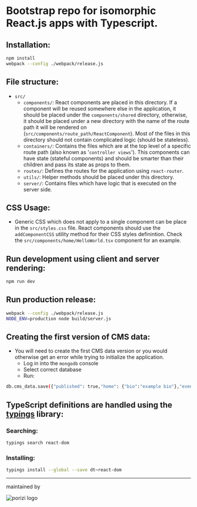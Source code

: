 # Bootstrap repo for isomorphic React.js apps with Typescript.

## Installation:
``` bash
npm install
webpack --config ./webpack/release.js
```

## File structure:
  - ``src/``
    - ``components/``: React components are placed in this directory. If a component will be reused somewhere else in the application, it should be placed under the ``components/shared`` directory, otherwise, it should be placed under a new directory with the name of the route path it will be rendered on (``src/components/route_path/ReactComponent``). Most of the files in this directory should not contain complicated logic (should be stateless).
    - ``containers/``: Contains the files which are at the top level of a specific route path (also known as '``controller views``'). This components can have state (stateful components) and should be smarter than their children and pass its state as props to them.
    - ``routes/``: Defines the routes for the application using ``react-router``.
    - ``utils/``: Helper methods should be placed under this directory.
    - ``server/``: Contains files which have logic that is executed on the server side.

## CSS Usage:
  - Generic CSS which does not apply to a single component can be place in the ``src/styles.css`` file. React components should use the ``addComponentCSS`` utility method for their CSS styles definintion. Check the ``src/components/home/HelloWorld.tsx`` component for an example.

## Run development using client and server rendering:
``` bash
npm run dev
```

## Run production release:
``` bash
webpack --config ./webpack/release.js
NODE_ENV=production node build/server.js
```

## Creating the first version of CMS data:
  - You will need to create the first CMS data version or you would otherwise get an error while trying to initialize the application.
    - Log in into the ``mongodb`` console
    - Select correct database
    - Run:
``` bash
db.cms_data.save({"published": true,"home": {"bio":"example bio"},"event": {"title": "super event","location": "earth"}})
```

## TypeScript definitions are handled using the [typings](https://github.com/typings/typings) library:

### Searching:
``` bash
typings search react-dom
```
### Installing:
``` bash
typings install --global --save dt~react-dom
```

---
maintained by

![porizi logo](http://porizi.com/porizi-logo-horizontal-h50.png "Porizi Technologies")
